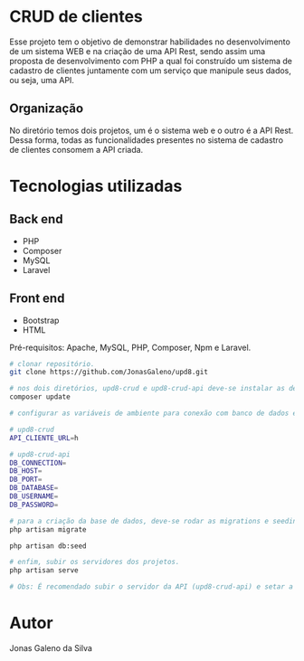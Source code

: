 # CRUD de clientes

Esse projeto tem o objetivo de demonstrar habilidades no desenvolvimento de um sistema WEB e na criação de uma API Rest, sendo assim uma proposta de desenvolvimento com PHP a qual foi construído um sistema de cadastro de clientes juntamente com um serviço que manipule seus dados, ou seja, uma API.

## Organização

No diretório temos dois projetos, um é o sistema web e o outro é a API Rest. Dessa forma, todas as funcionalidades presentes no sistema de cadastro de clientes consomem a API criada.

# Tecnologias utilizadas
## Back end
- PHP
- Composer
- MySQL
- Laravel
## Front end
- Bootstrap
- HTML

Pré-requisitos: Apache, MySQL, PHP, Composer, Npm e Laravel.

```bash
# clonar repositório.
git clone https://github.com/JonasGaleno/upd8.git

# nos dois diretórios, upd8-crud e upd8-crud-api deve-se instalar as dependências necessárias.
composer update

# configurar as variáveis de ambiente para conexão com banco de dados e API Rest.

# upd8-crud
API_CLIENTE_URL=h

# upd8-crud-api
DB_CONNECTION=
DB_HOST=
DB_PORT=
DB_DATABASE=
DB_USERNAME=
DB_PASSWORD=

# para a criação da base de dados, deve-se rodar as migrations e seedings no projeto upd8-crud-api, subirão 5 registros.
php artisan migrate

php artisan db:seed

# enfim, subir os servidores dos projetos.
php artisan serve

# Obs: É recomendado subir o servidor da API (upd8-crud-api) e setar a variável de ambiente do projeto upd8-crud com a URL correta.

```

# Autor

Jonas Galeno da Silva
